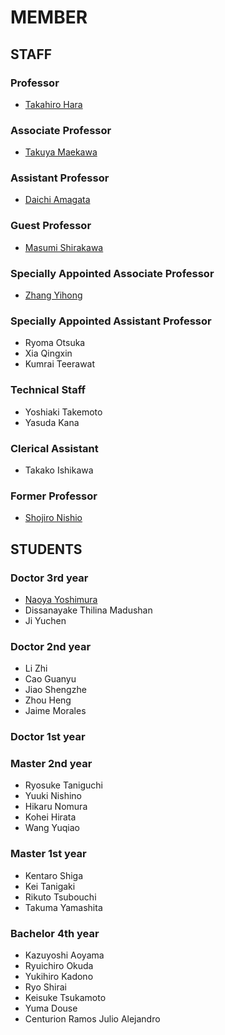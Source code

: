 # MEMBER
## STAFF
### Professor
- [Takahiro Hara](http://www-mmde.ist.osaka-u.ac.jp/~hara/index.html)
### Associate Professor
- [Takuya Maekawa](http://www-mmde.ist.osaka-u.ac.jp/~maekawa/index-e.html)
### Assistant Professor
- [Daichi Amagata](https://amgt-d1.github.io/)
### Guest Professor
- [Masumi Shirakawa](http://iwnsew.com/)
### Specially Appointed Associate Professor
- [Zhang Yihong](https://www.ringspool.com/yihongzhang)
### Specially Appointed Assistant Professor
- Ryoma Otsuka
- Xia Qingxin
- Kumrai Teerawat
### Technical Staff
- Yoshiaki Takemoto
- Yasuda Kana
### Clerical Assistant
- Takako Ishikawa
### Former Professor
- [Shojiro Nishio](https://mmde-lab.github.io/member-webpage/nishio/index.html)
## STUDENTS
### Doctor 3rd year
- [Naoya Yoshimura](https://www.linkedin.com/in/naoya-yoshimura-3b783a177/)
- Dissanayake Thilina Madushan
- Ji Yuchen
### Doctor 2nd year
- Li Zhi
- Cao Guanyu
- Jiao Shengzhe
- Zhou Heng
- Jaime Morales
### Doctor 1st year
### Master 2nd year
- Ryosuke Taniguchi
- Yuuki Nishino
- Hikaru Nomura
- Kohei Hirata
- Wang Yuqiao
### Master 1st year
- Kentaro Shiga
- Kei Tanigaki
- Rikuto Tsubouchi
- Takuma Yamashita
### Bachelor 4th year
- Kazuyoshi Aoyama
- Ryuichiro Okuda
- Yukihiro Kadono
- Ryo Shirai
- Keisuke Tsukamoto
- Yuma Douse
- Centurion Ramos Julio Alejandro